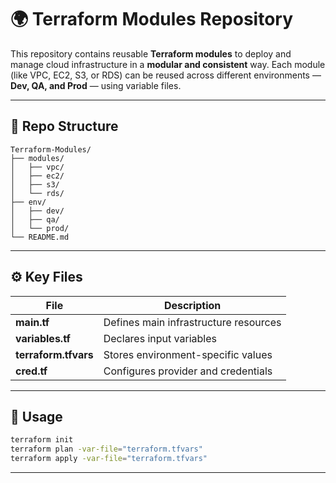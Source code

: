 # 🌍 Terraform Modules Repository

This repository contains reusable **Terraform modules** to deploy and manage cloud infrastructure in a **modular and consistent** way.
Each module (like VPC, EC2, S3, or RDS) can be reused across different environments — **Dev, QA, and Prod** — using variable files.

---

## 📁 Repo Structure

```
Terraform-Modules/
├── modules/
│   ├── vpc/
│   ├── ec2/
│   ├── s3/
│   └── rds/
├── env/
│   ├── dev/
│   ├── qa/
│   └── prod/
└── README.md
```

---

## ⚙️ Key Files

| File                 | Description                           |
| -------------------- | ------------------------------------- |
| **main.tf**          | Defines main infrastructure resources |
| **variables.tf**     | Declares input variables              |
| **terraform.tfvars** | Stores environment-specific values    |
| **cred.tf**          | Configures provider and credentials   |

---

## 🚀 Usage

```bash
terraform init
terraform plan -var-file="terraform.tfvars"
terraform apply -var-file="terraform.tfvars"
```


---
